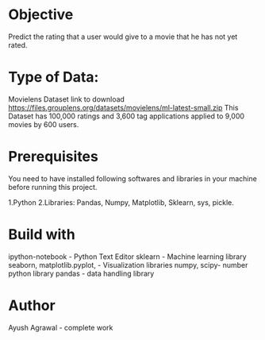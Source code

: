 # Objective
Predict the rating that a user would give to a movie that he has not yet rated.

# Type of Data:
Movielens Dataset link to download https://files.grouplens.org/datasets/movielens/ml-latest-small.zip
This Dataset has 100,000 ratings and 3,600 tag applications applied to 9,000 movies by 600 users. 

# Prerequisites
You need to have installed following softwares and libraries in your machine before running this project.

1.Python
2.Libraries: Pandas, Numpy, Matplotlib, Sklearn, sys, pickle.

# Build with
ipython-notebook - Python Text Editor
sklearn - Machine learning library
seaborn, matplotlib.pyplot, - Visualization libraries
numpy, scipy- number python library
pandas - data handling library

# Author 
Ayush Agrawal - complete work
